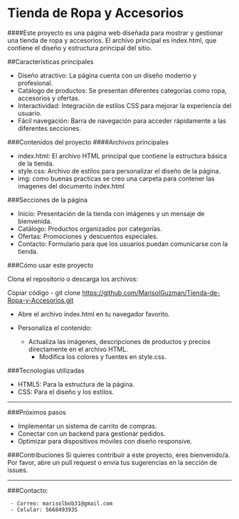 # Tienda de Ropa y Accesorios
####Este proyecto es una página web diseñada para mostrar y gestionar una tienda de ropa y accesorios. El archivo principal es index.html, que contiene el diseño y estructura principal del sitio.

##Características principales

- Diseño atractivo: La página cuenta con un diseño moderno y profesional.
- Catálogo de productos: Se presentan diferentes categorías como ropa, accesorios y ofertas.
- Interactividad: Integración de estilos CSS  para mejorar la experiencia del usuario.
- Fácil navegación: Barra de navegación para acceder rápidamente a las diferentes secciones.

###Contenidos del proyecto
####Archivos principales

- index.html: El archivo HTML principal que contiene la estructura básica de la tienda.
- style.css: Archivo de estilos para personalizar el diseño de la página.
- img: como buenas practicas se creo una carpeta para contener las imagenes del documento index.html

###Secciones de la página
- Inicio: Presentación de la tienda con imágenes y un mensaje de bienvenida.
- Catálogo: Productos organizados por categorías.
- Ofertas: Promociones y descuentos especiales.
- Contacto: Formulario para que los usuarios puedan comunicarse con la tienda.

###Cómo usar este proyecto

Clona el repositorio o descarga los archivos:

Copiar código
       - git clone <https://github.com/MarisolGuzman/Tienda-de-Ropa-y-Accesorios.git>
- Abre el archivo index.html en tu navegador favorito.

- Personaliza el contenido:

   - Actualiza las imágenes, descripciones de productos y precios directamente en el archivo HTML.
      - Modifica los colores y fuentes en style.css.


###Tecnologías utilizadas
- HTML5: Para la estructura de la página.
- CSS: Para el diseño y los estilos.

-------------
###Próximos pasos
- Implementar un sistema de carrito de compras.
- Conectar con un backend para gestionar pedidos.
- Optimizar para dispositivos móviles con diseño responsive.

###Contribuciones
Si quieres contribuir a este proyecto, eres bienvenido/a. Por favor, abre un pull request o envía tus sugerencias en la sección de issues.
____________

###Contacto:

     - Correo: marisolbob31@gmail.com
     - Celular: 5668493935
